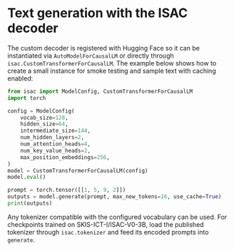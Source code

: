 # Text generation with the ISAC decoder

The custom decoder is registered with Hugging Face so it can be instantiated via
`AutoModelForCausalLM` or directly through `isac.CustomTransformerForCausalLM`. The
example below shows how to create a small instance for smoke testing and sample text
with caching enabled:

```python
from isac import ModelConfig, CustomTransformerForCausalLM
import torch

config = ModelConfig(
    vocab_size=128,
    hidden_size=64,
    intermediate_size=144,
    num_hidden_layers=2,
    num_attention_heads=4,
    num_key_value_heads=2,
    max_position_embeddings=256,
)
model = CustomTransformerForCausalLM(config)
model.eval()

prompt = torch.tensor([[1, 5, 9, 2]])
outputs = model.generate(prompt, max_new_tokens=16, use_cache=True)
print(outputs)
```

Any tokenizer compatible with the configured vocabulary can be used. For checkpoints
trained on SKIS-ICT-I/ISAC-V0-3B, load the published tokenizer through
`isac.tokenizer` and feed its encoded prompts into `generate`.
